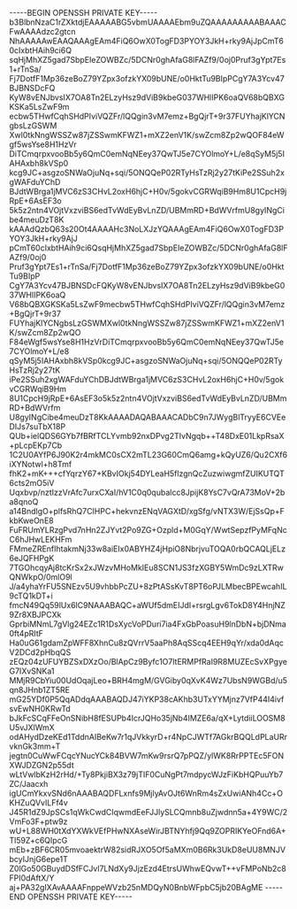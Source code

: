 -----BEGIN OPENSSH PRIVATE KEY-----
b3BlbnNzaC1rZXktdjEAAAAABG5vbmUAAAAEbm9uZQAAAAAAAAABAAACFwAAAAdzc2gtcn
NhAAAAAwEAAQAAAgEAm4FiQ6OwX0TogFD3PYOY3JkH+rky9AjJpCmT60cIxbtHAih9ci6Q
sqHjMhXZ5gad7SbpEIeZOWBZc/5DCNr0ghAfaG8lFAZf9/0oj0Pruf3gYpt7Es1+rTnSa/
Fj7DotfF1Mp36zeBoZ79YZpx3ofzkYX09bUNE/o0HktTu9BIpPCgY7A3Ycv47BJBNSDcFQ
KyW8vENJbvsIX7OA8Tn2ELzyHsz9dViB9kbeG037WHlIPK6oaQV68bQBXGKSKa5LsZwF9m
ecbw5THwfCqhSHdPIviVQZFr/lQQgin3vM7emz+BgQjrT+9r37FUYhajKlYCNgbsLzGSWM
Xwl0tkNngWSSZw87jZSSwmKFWZ1+mXZ2enV1K/swZcm8Zp2wQOF84eWgf5wsYse8H1HzVr
DiTCmqrpxvooBb5y6QmC0emNqNEey37QwTJ5e7CYOlmoY+L/e8qSyM5j5IAHAxbh8kVSp0
kcg9JC+asgzoSNWaOjuNq+sqi/5ONQQeP02RTyHsTzRj2y27tKiPe2SSuh2xgWAFduYChD
BJdtWBrga1jMVC6zS3CHvL2oxH6hjC+H0v/5gokvCGRWqiB9Hm8U1CpcH9jRpE+6AsEF3o
5k5z2ntn4VOjtVxzviBS6edTvWdEyBvLnZD/UBMmRD+BdWVrfmU8gyINgCibe4meuDzT8K
kAAAdQzbQ63s20Ot4AAAAHc3NoLXJzYQAAAgEAm4FiQ6OwX0TogFD3PYOY3JkH+rky9AjJ
pCmT60cIxbtHAih9ci6QsqHjMhXZ5gad7SbpEIeZOWBZc/5DCNr0ghAfaG8lFAZf9/0oj0
Pruf3gYpt7Es1+rTnSa/Fj7DotfF1Mp36zeBoZ79YZpx3ofzkYX09bUNE/o0HktTu9BIpP
CgY7A3Ycv47BJBNSDcFQKyW8vENJbvsIX7OA8Tn2ELzyHsz9dViB9kbeG037WHlIPK6oaQ
V68bQBXGKSKa5LsZwF9mecbw5THwfCqhSHdPIviVQZFr/lQQgin3vM7emz+BgQjrT+9r37
FUYhajKlYCNgbsLzGSWMXwl0tkNngWSSZw87jZSSwmKFWZ1+mXZ2enV1K/swZcm8Zp2wQO
F84eWgf5wsYse8H1HzVrDiTCmqrpxvooBb5y6QmC0emNqNEey37QwTJ5e7CYOlmoY+L/e8
qSyM5j5IAHAxbh8kVSp0kcg9JC+asgzoSNWaOjuNq+sqi/5ONQQeP02RTyHsTzRj2y27tK
iPe2SSuh2xgWAFduYChDBJdtWBrga1jMVC6zS3CHvL2oxH6hjC+H0v/5gokvCGRWqiB9Hm
8U1CpcH9jRpE+6AsEF3o5k5z2ntn4VOjtVxzviBS6edTvWdEyBvLnZD/UBMmRD+BdWVrfm
U8gyINgCibe4meuDzT8KkAAAADAQABAAACADbC9n7JWygBlTryyE6CVEeDIJs7suTbX18P
QUb+ielQDS6GYb7fBRfTCLYvmb92nxDPvg2TIvNgqb++T48DxE01LkpRsaX+pLcpEKp7Cb
1C2U0AYfP6J90K2r4mkMC0sCX2mTL23G60CmQ6amg+kQyUZ6/Qu2CXf6iXYNotwl+h8Tmf
fhK2+mK+++cfYqrzY67+KBvIOkj54DYLeaH5flzgnQcZuzwiwgmfZUIKUTQT6cts2mO5iV
Uqxbvp/nztIzzVrAfc7urxCXaI/hV1C0q0qubalcc8JpijK8YsC7vQrA73MoV+2ba8qnoQ
a14BndlgO+plfsRhQ7CIHPC+hekvnzENqVAGXtD/xgSfg/vNTX3W/EjSsQp+FkbKweOnE8
FuFRUmYLRzgPvd7nHn2ZJYvt2Po9ZG+Ozpld+M0GqY/WwtSepzfPyMFqNcC6hJHwLEKHFm
FMmeZREnfIhtakmNj33w8aiEIx0ABYHZ4jHpiO8NbrjvuTOQA0rbQCAQLjELz6eJQFHPgK
7TGOhcqyAj8tcKrSx2xJWzvMHoMkIEu8SCN1JS3fzXGBY5WmDc9zLXTRwQNWkpO/0mlO9l
J/a4yhaYrFU5SNEzv5U9vhbbPcZU+8zPtASsKvT8PT6oPJLMbecBPEwcahIL9cTQ1kDT+i
fmcN49Qq59lUx6lC9NAAABAQC+aWUf5dmEIJdI+rsrgLgv6TokD8Y4HnjNZ9Zr8XBJPCXk
GprbiMNmL7gVlg24EZc1R1DsXycVoPDuri7ia4FxGbPoasuH9lnDbN+bjDNma0ft4pRItF
Ha0uG61gdamZpWFF8XhnCu8zQVrrV5aaPh8AqSScq4EEH9qYr/xda0dAqcV2DCd2pHbqQS
zEQz04zUFUYBZSxDXzOo/BlApCz9Byfc1O7ltERMPfRaI9R8MUZEcSvXPgyeG7IXvSNKa1
MMjR9CbYiu00UdOqajLeo+BRH4mgM/GVGiby0qXvK4Wz7UbsN9WGBd/u5qn8JHnb1ZT5RE
mG25YDf0P5QqADdqAAABAQDJ47iYKP38cAKhb3UTxYYMjnz7VfP44I4ivfsvEwNH0KRwTd
bJkFcSCqFFeOnSNibH8fESUPb4IcrJQHo35jNb4IMZE6a/qX+LytdiiLOOSM8U5vJXlWmX
odAHydDzeKEd1TddnAIBeKw7r1qJVkkyrD+r4NpCJWTf7AGkrBQQLdPLaURrvknGk3mm+T
jegtn0CuWwFCqcYNucYCk84BVW7mKw9rsrQ7pPQZ/ylWK8RrPPTEc5FONXWJDZGN2p55dt
wLtVwlbKzH2rHd/+Ty8PkjiBX3z79jTIF0CuNgPt7mdpycWJzFiKbHQPuuYb7ZC/Jaacxh
igUCmYkxvSNd6nAAABAQDFLxnfs9MjlyAvOJt6WnRm4sZxUwiANh4Cc+OKHZuQVvILFf4v
J45R1dZ9JpSCs1qWkCwdCIqwmdEeFJJlySLCQmnb8uZjwdnn5a+4Y9WC/2VmFo3F+ptw9z
wU+L88WH0tXdYXWkVEfPHwNXAseWirJBTNYhfj9Qq9ZOPRIKYeOFnd6A+Tl59Z+c6QIpcG
mEb+zBF6CR05mvoaektrW82sidRJXO5Of5aMXm0B6Rk3UkD8eUU8MNJVbcyIJnjG6epe1T
Z0lGo50GBuydDSfFCJvl7LNdXy9JjzEzd4EtrsUWhwEQvwT++vFMPoNb2c8FPI0dAftX/Y
aj+PA32gIXAvAAAAFnppeWVzb25nMDQyN0BnbWFpbC5jb20BAgME
-----END OPENSSH PRIVATE KEY-----
